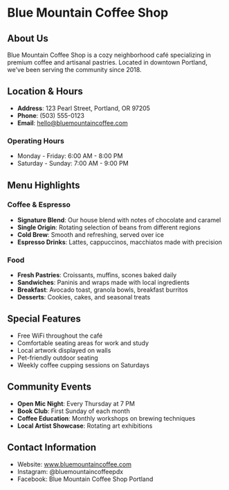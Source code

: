 # Blue Mountain Coffee Shop

## About Us
Blue Mountain Coffee Shop is a cozy neighborhood café specializing in premium coffee and artisanal pastries. Located in downtown Portland, we've been serving the community since 2018.

## Location & Hours
- **Address**: 123 Pearl Street, Portland, OR 97205
- **Phone**: (503) 555-0123
- **Email**: hello@bluemountaincoffee.com

### Operating Hours
- Monday - Friday: 6:00 AM - 8:00 PM
- Saturday - Sunday: 7:00 AM - 9:00 PM

## Menu Highlights

### Coffee & Espresso
- **Signature Blend**: Our house blend with notes of chocolate and caramel
- **Single Origin**: Rotating selection of beans from different regions
- **Cold Brew**: Smooth and refreshing, served over ice
- **Espresso Drinks**: Lattes, cappuccinos, macchiatos made with precision

### Food
- **Fresh Pastries**: Croissants, muffins, scones baked daily
- **Sandwiches**: Paninis and wraps made with local ingredients
- **Breakfast**: Avocado toast, granola bowls, breakfast burritos
- **Desserts**: Cookies, cakes, and seasonal treats

## Special Features
- Free WiFi throughout the café
- Comfortable seating areas for work and study
- Local artwork displayed on walls
- Pet-friendly outdoor seating
- Weekly coffee cupping sessions on Saturdays

## Community Events
- **Open Mic Night**: Every Thursday at 7 PM
- **Book Club**: First Sunday of each month
- **Coffee Education**: Monthly workshops on brewing techniques
- **Local Artist Showcase**: Rotating art exhibitions

## Contact Information
- Website: www.bluemountaincoffee.com
- Instagram: @bluemountaincoffeepdx
- Facebook: Blue Mountain Coffee Shop Portland